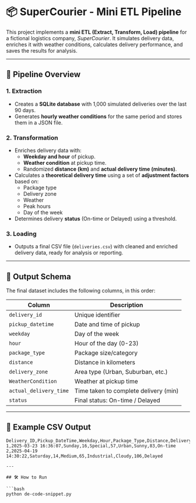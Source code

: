 # 📦 SuperCourier - Mini ETL Pipeline

This project implements a **mini ETL (Extract, Transform, Load) pipeline** for a fictional logistics company, *SuperCourier*. It simulates delivery data, enriches it with weather conditions, calculates delivery performance, and saves the results for analysis.

---

## 🔄 Pipeline Overview

### 1. **Extraction**
- Creates a **SQLite database** with 1,000 simulated deliveries over the last 90 days.
- Generates **hourly weather conditions** for the same period and stores them in a JSON file.

### 2. **Transformation**
- Enriches delivery data with:
  - **Weekday and hour** of pickup.
  - **Weather condition** at pickup time.
  - Randomized **distance (km)** and **actual delivery time (minutes)**.
- Calculates a **theoretical delivery time** using a set of **adjustment factors** based on:
  - Package type
  - Delivery zone
  - Weather
  - Peak hours
  - Day of the week
- Determines delivery **status** (On-time or Delayed) using a threshold.

### 3. **Loading**
- Outputs a final CSV file (`deliveries.csv`) with cleaned and enriched delivery data, ready for analysis or reporting.

---

## 📁 Output Schema

The final dataset includes the following columns, in this order:

| Column                 | Description                               |
|------------------------|-------------------------------------------|
| `delivery_id`          | Unique identifier                         |
| `pickup_datetime`      | Date and time of pickup                   |
| `weekday`              | Day of the week                           |
| `hour`                 | Hour of the day (0-23)                    |
| `package_type`         | Package size/category                     |
| `distance`             | Distance in kilometers                    |
| `delivery_zone`        | Area type (Urban, Suburban, etc.)         |
| `WeatherCondition`     | Weather at pickup time                    |
| `actual_delivery_time` | Time taken to complete delivery (min)     |
| `status`               | Final status: On-time / Delayed           |

---
## 📄 Example CSV Output

```csv
Delivery_ID,Pickup_DateTime,Weekday,Hour,Package_Type,Distance,Delivery_Zone,Weather_Condition,Actual_Delivery_Time,Status
1,2025-03-23 16:36:07,Sunday,16,Special,57,Urban,Sunny,83,On-time
2,2025-04-19 14:30:22,Saturday,14,Medium,65,Industrial,Cloudy,106,Delayed

---

## 🛠️ How to Run

```bash
python de-code-snippet.py
